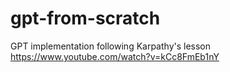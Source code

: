 # gpt-from-scratch
GPT implementation following Karpathy's lesson https://www.youtube.com/watch?v=kCc8FmEb1nY
